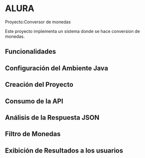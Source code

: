 # ALURA
Proyecto:Conversor de monedas


Este proyecto implementa un sistema donde se hace conversion de monedas.

## Funcionalidades

## Configuración del Ambiente Java
## Creación del Proyecto
## Consumo de la API
## Análisis de la Respuesta JSON
## Filtro de Monedas
## Exibición de Resultados a los usuarios
